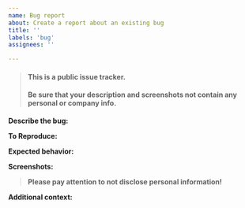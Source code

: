 ```yaml
---
name: Bug report
about: Create a report about an existing bug
title: ''
labels: 'bug'
assignees: ''

---
```

<!-- This warning can delete before Submit-->
> #### This is a public issue tracker. 
> #### Be sure that your description and screenshots not contain any personal or company info.


**Describe the bug:**
<!-- A clear and concise description of what the bug is. -->

**To Reproduce:**
<!-- Steps to reproduce the behavior:
1. Go to '...'
2. Click on '....'
3. Scroll down to '....'
4. See error 
-->

**Expected behavior:**
<!-- A clear and concise description of what you expected to happen. -->

**Screenshots:**
> **Please pay attention to not disclose personal information!**
<!-- If applicable, add screenshots to help explain your problem. -->

**Additional context:**
<!-- Add any other context about the problem here. -->
